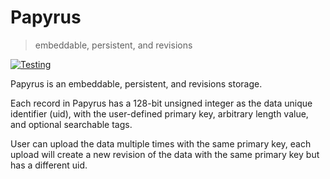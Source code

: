 # Papyrus

> embeddable, persistent, and revisions

[![Testing][0]][1]

Papyrus is an embeddable, persistent, and revisions storage.

Each record in Papyrus has a 128-bit unsigned integer as the data unique identifier (uid),
with the user-defined primary key, arbitrary length value, and optional searchable tags.

User can upload the data multiple times with the same primary key, each upload will create
a new revision of the data with the same primary key but has a different uid.

[0]: https://github.com/cmj0121/papyrus/actions/workflows/testing.yml/badge.svg
[1]: https://github.com/cmj0121/papyrus/actions/workflows/testing.yml
